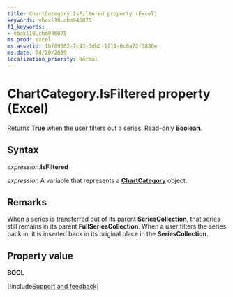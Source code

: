 ```yaml
---
title: ChartCategory.IsFiltered property (Excel)
keywords: vbaxl10.chm946075
f1_keywords:
- vbaxl10.chm946075
ms.prod: excel
ms.assetid: 1bf69302-7c43-3db2-1f11-6c0a72f3886e
ms.date: 04/20/2019
localization_priority: Normal
---
```



# ChartCategory.IsFiltered property (Excel)

Returns **True** when the user filters out a series. Read-only **Boolean**.


## Syntax

_expression_.**IsFiltered**

_expression_ A variable that represents a **[ChartCategory](Excel.chartcategory.md)** object.


## Remarks

When a series is transferred out of its parent **SeriesCollection**, that series still remains in its parent **FullSeriesCollection**. When a user filters the series back in, it is inserted back in its original place in the **SeriesCollection**.


## Property value

**BOOL**



[!include[Support and feedback](~/includes/feedback-boilerplate.md)]
